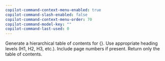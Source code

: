 ```yaml
---
copilot-command-context-menu-enabled: true
copilot-command-slash-enabled: false
copilot-command-context-menu-order: 70
copilot-command-model-key: ""
copilot-command-last-used: 0
---
```

Generate a hierarchical table of contents for {}. Use appropriate heading levels (H1, H2, H3, etc.). Include page numbers if present. Return only the table of contents.